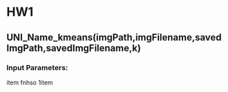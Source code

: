 # HW1
## UNI_Name_kmeans(imgPath,imgFilename,savedImgPath,savedImgFilename,k)
### Input Parameters:
item fnhso
1item
